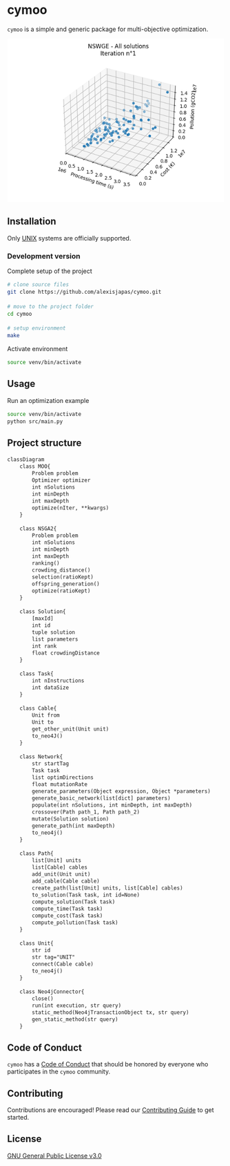 # cymoo
`cymoo` is a simple and generic package for multi-objective optimization.
<p align="center">
    <img src="imgs/NSWGE.gif" alt="Animated example of optimization convergence"/>
</p>

## Installation
Only [UNIX](https://en.wikipedia.org/wiki/Unix) systems are officially supported.

### Development version
Complete setup of the project
```bash
# clone source files
git clone https://github.com/alexisjapas/cymoo.git

# move to the project folder
cd cymoo

# setup environment
make
```

Activate environment
```bash
source venv/bin/activate
```

## Usage
Run an optimization example
```bash
source venv/bin/activate
python src/main.py
```

## Project structure
```mermaid
classDiagram
    class MOO{
        Problem problem
        Optimizer optimizer
        int nSolutions
        int minDepth
        int maxDepth
        optimize(nIter, **kwargs)
    }

    class NSGA2{
        Problem problem
        int nSolutions
        int minDepth
        int maxDepth
        ranking()
        crowding_distance()
        selection(ratioKept)
        offspring_generation()
        optimize(ratioKept)
    }

    class Solution{
        [maxId]
        int id
        tuple solution
        list parameters
        int rank
        float crowdingDistance
    }

    class Task{
        int nInstructions
        int dataSize
    }

    class Cable{
        Unit from
        Unit to
        get_other_unit(Unit unit)
        to_neo4J()
    }

    class Network{
        str startTag
        Task task
        list optimDirections
        float mutationRate
        generate_parameters(Object expression, Object *parameters)
        generate_basic_network(list[dict] parameters)
        populate(int nSolutions, int minDepth, int maxDepth)
        crossover(Path path_1, Path path_2)
        mutate(Solution solution)
        generate_path(int maxDepth)
        to_neo4j()
    }

    class Path{
        list[Unit] units
        list[Cable] cables
        add_unit(Unit unit)
        add_cable(Cable cable)
        create_path(list[Unit] units, list[Cable] cables)
        to_solution(Task task, int id=None)
        compute_solution(Task task)
        compute_time(Task task)
        compute_cost(Task task)
        compute_pollution(Task task)
    }

    class Unit{
        str id
        str tag="UNIT"
        connect(Cable cable)
        to_neo4j()
    }

    class Neo4jConnector{
        close()
        run(int execution, str query)
        static_method(Neo4jTransactionObject tx, str query)
        gen_static_method(str query)
    }
```

## Code of Conduct
`cymoo` has a [Code of Conduct](CODE_OF_CONDUCT.md) that should be honored by everyone who participates in the `cymoo` community.

## Contributing
Contributions are encouraged! Please read our [Contributing Guide](CONTRIBUTING.md) to get started.

## License
[GNU General Public License v3.0](LICENSE)
